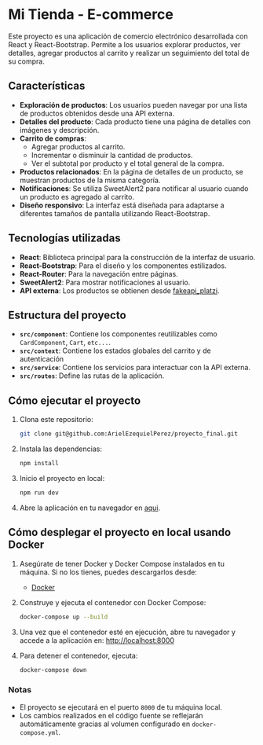 # Mi Tienda - E-commerce

Este proyecto es una aplicación de comercio electrónico desarrollada con React y React-Bootstrap. Permite a los usuarios explorar productos, ver detalles, agregar productos al carrito y realizar un seguimiento del total de su compra.

## Características

- **Exploración de productos**: Los usuarios pueden navegar por una lista de productos obtenidos desde una API externa.
- **Detalles del producto**: Cada producto tiene una página de detalles con imágenes y descripción.
- **Carrito de compras**:
  - Agregar productos al carrito.
  - Incrementar o disminuir la cantidad de productos.
  - Ver el subtotal por producto y el total general de la compra.
- **Productos relacionados**: En la página de detalles de un producto, se muestran productos de la misma categoría.
- **Notificaciones**: Se utiliza SweetAlert2 para notificar al usuario cuando un producto es agregado al carrito.
- **Diseño responsivo**: La interfaz está diseñada para adaptarse a diferentes tamaños de pantalla utilizando React-Bootstrap.

## Tecnologías utilizadas

- **React**: Biblioteca principal para la construcción de la interfaz de usuario.
- **React-Bootstrap**: Para el diseño y los componentes estilizados.
- **React-Router**: Para la navegación entre páginas.
- **SweetAlert2**: Para mostrar notificaciones al usuario.
- **API externa**: Los productos se obtienen desde [fakeapi_platzi](https://fakeapi.platzi.com/en/rest/products/).

## Estructura del proyecto

- **`src/component`**: Contiene los componentes reutilizables como `CardComponent`, `Cart`, `etc...`.
- **`src/context`**: Contiene los estados globales del carrito y de autenticación
- **`src/service`**: Contiene los servicios para interactuar con la API externa.
- **`src/routes`**: Define las rutas de la aplicación.

## Cómo ejecutar el proyecto

1. Clona este repositorio:
   ```bash
   git clone git@github.com:ArielEzequielPerez/proyecto_final.git

2. Instala las dependencias:
    ```bash
    npm install

3. Inicio el proyecto en local:
    ```bash
    npm run dev

4. Abre la aplicación en tu navegador en [aqui](http://localhost:3000).

## Cómo desplegar el proyecto en local usando Docker

1. Asegúrate de tener Docker y Docker Compose instalados en tu máquina. Si no los tienes, puedes descargarlos desde:
   - [Docker](https://www.docker.com/products/docker-desktop)

2. Construye y ejecuta el contenedor con Docker Compose:
   ```bash
   docker-compose up --build
   ```

3. Una vez que el contenedor esté en ejecución, abre tu navegador y accede a la aplicación en:
   [http://localhost:8000](http://localhost:8000)

4. Para detener el contenedor, ejecuta:
   ```bash
   docker-compose down
   ```

### Notas
- El proyecto se ejecutará en el puerto `8000` de tu máquina local.
- Los cambios realizados en el código fuente se reflejarán automáticamente gracias al volumen configurado en `docker-compose.yml`.
